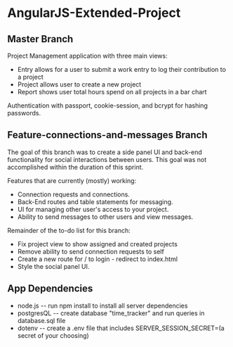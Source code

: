# AngularJS-Extended-Project

## Master Branch

Project Management application with three main views: 
- Entry allows for a user to submit a work entry to log their contribution to a project
- Project allows user to create a new project
- Report shows user total hours spend on all projects in a bar chart

Authentication with passport, cookie-session, and bcrypt for hashing passwords. 

## Feature-connections-and-messages Branch

The goal of this branch was to create a side panel UI and back-end functionality for social interactions between users.
This goal was not accomplished within the duration of this sprint.

Features that are currently (mostly) working:
- Connection requests and connections.
- Back-End routes and table statements for messaging.
- UI for managing other user's access to your project.
- Ability to send messages to other users and view messages.

Remainder of the to-do list for this branch:
- Fix project view to show assigned and created projects
- Remove ability to send connection requests to self
- Create a new route for / to login - redirect to index.html
- Style the social panel UI.

## App Dependencies

*  node.js -- run npm install to install all server dependencies
*  postgresQL -- create database "time_tracker" and run queries in database.sql file
*  dotenv -- create a .env file that includes SERVER_SESSION_SECRET=(a secret of your choosing)

